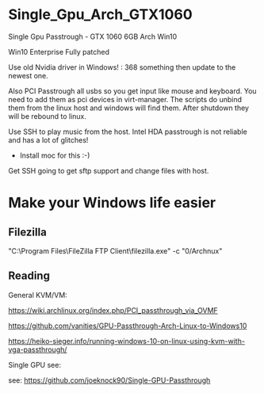# Single_Gpu_Arch_GTX1060
Single Gpu Passtrough - GTX 1060 6GB Arch Win10


Win10 Enterprise
Fully patched

Use old Nvidia driver in Windows! : 368 something then update to the newest one.

Also PCI Passtrough all usbs so you get input like mouse and keyboard. You need to add them as pci devices in virt-manager.
The scripts do unbind them from the linux host and windows will find them. After shutdown they will be rebound to linux.

Use SSH to play music from the host. Intel HDA passtrough is not reliable and has a lot of glitches!
- Install moc for this :-)

Get SSH going to get sftp support and change files with host.

# Make your Windows life easier

## Filezilla

"C:\Program Files\FileZilla FTP Client\filezilla.exe" -c "0/Archnux"


## Reading

General KVM/VM: 

https://wiki.archlinux.org/index.php/PCI_passthrough_via_OVMF

https://github.com/vanities/GPU-Passthrough-Arch-Linux-to-Windows10

https://heiko-sieger.info/running-windows-10-on-linux-using-kvm-with-vga-passthrough/

Single GPU see:

see: https://github.com/joeknock90/Single-GPU-Passthrough
